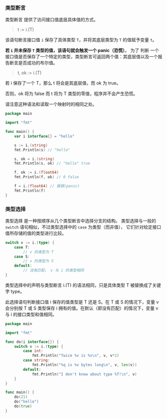 ### 类型断言

类型断言 提供了访问接口值底层具体值的方式。

> t := i.(T)

该语句断言接口值 `i` 保存了具体类型 `T`，并将其底层类型为 `T` 的值赋予变量 `t`。

**若 `i` 并未保存 `T` 类型的值，该语句就会触发一个 panic（恐慌）**。
为了 判断 一个接口值是否保存了一个特定的类型，类型断言可返回两个值：其底层值以及一个报告断言是否成功的布尔值。

> t, ok := i.(T)

若 i 保存了一个 T，那么 t 将会是其底层值，而 ok 为 true。

否则，ok 将为 false 而 t 将为 T 类型的零值，程序并不会产生恐慌。

请注意这种语法和读取一个映射时的相同之处。

```go
package main

import "fmt"

func main() {
    var i interface{} = "hello"

    s := i.(string)
    fmt.Println(s) // "hello"

    s, ok = i.(string)
    fmt.Println(s, ok) // "hello" true

    f, ok := i.(float64)
    fmt.Println(f, ok) // 0 false

    f = i.(float64) // 报错(panic)
    fmt.Println(f)
}
```

### 类型选择

类型选择 是一种按顺序从几个类型断言中选择分支的结构。
类型选择与一般的 `switch` 语句相似，不过类型选择中的 `case` 为类型（而非值）， 它们针对给定接口值所存储的值的类型进行比较。

```go
switch v := i.(type) {
    case T:
        // v 的类型为 T
    case S:
        // v 的类型为 S
    default:
        // 没有匹配， v 与 i 的类型相同
}
```

类型选择中的声明与类型断言 i.(T) 的语法相同，只是具体类型 T 被替换成了关键字 type。

此选择语句判断接口值 i 保存的值类型是 T 还是 S。在 T 或 S 的情况下，变量 v 会分别按 T 或 S 类型保存 i 拥有的值。在默认（即没有匹配）的情况下，变量 v 与 i 的接口类型和值相同。

```go
package main

import "fmt"

func do(i interface{}) {
    switch v := i.(type) {
        case int:
            fmt.Println("Twice %v is %v\n", v, v*2)
        case string:
            fmt.Println("%q is %v bytes long\n", v, len(v))
        default:
            fmt.Println("I don't know about type %T!\n", v)
    }
}

func main() {
    do(21)
    do("hello")
    do(true)
}
```
